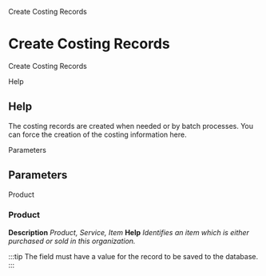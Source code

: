 
Create Costing Records
# Create Costing Records


Create Costing Records

Help
## Help

The costing records are created when needed or by batch processes. You can force the creation of the costing information here.

Parameters
## Parameters


Product
### Product

**Description**
 *Product, Service, Item*
**Help**
 *Identifies an item which is either purchased or sold in this organization.*

:::tip
The field must have a value for the record to be saved to the database.
:::